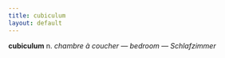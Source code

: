 ```yaml
---
title: cubiculum
layout: default
---
```


**cubiculum** n. *chambre à coucher — bedroom — Schlafzimmer*
